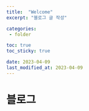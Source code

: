 ```yaml
---
title:  "Welcome"
excerpt: "블로그 글 작성"

categories:
 - folder

toc: true
toc_sticky: true

date: 2023-04-09
last_modified_at: 2023-04-09
---
```


# 블로그
